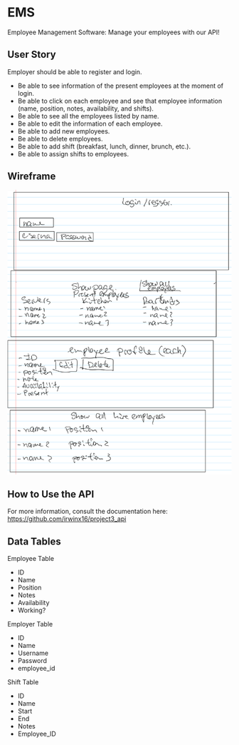 # EMS
Employee Management Software: Manage your employees with our API!

## User Story

Employer should be able to register and login. 
- Be able to see information of the present employees at the moment of login. 
- Be able to click on each employee and see that employee information
(name, position, notes, availability, and shifts).
- Be able to see all the employees listed by name.
- Be able to edit the information of each employee.
- Be able to add new employees.
- Be able to delete employees. 
- Be able to add shift (breakfast, lunch, dinner, brunch, etc.).
- Be able to assign shifts to employees. 

## Wireframe

![Wireframe](Wireframe/WireFrame.jpeg)

## How to Use the API

For more information, consult the documentation here: https://github.com/irwinx16/project3_api

## Data Tables

Employee Table

- ID
- Name
- Position
- Notes
- Availability
- Working?

Employer Table

- ID
- Name
- Username
- Password
- employee_id

Shift Table

- ID
- Name
- Start
- End
- Notes
- Employee_ID